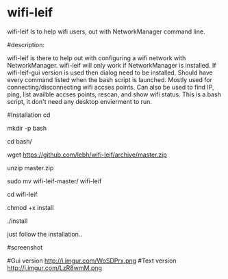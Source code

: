 # wifi-leif
wifi-leif Is to help wifi users, out with NetworkManager command line.


#description:

  wifi-leif is there to help out with configuring a wifi network with NetworkManager.
  wifi-leif will only work if NetworkManager is installed.
  If wifi-leif-gui version is used then dialog need to  be installed.
  Should have every command listed when the bash script is launched.
  Mostly used for connecting/disconnecting wifi accses points.
  Can also be used to find IP, ping, list availble accses points, rescan, and show wifi status. 
  This is a bash script, it don't need any desktop envierment to run.

#Installation
cd

mkdir -p bash

cd bash/

wget https://github.com/lebh/wifi-leif/archive/master.zip

unzip master.zip

sudo mv wifi-leif-master/ wifi-leif

cd wifi-leif

chmod +x install

./install


just follow the installation..

#screenshot

#Gui version
http://i.imgur.com/WoSDPrx.png
#Text version
http://i.imgur.com/LzR8wmM.png
